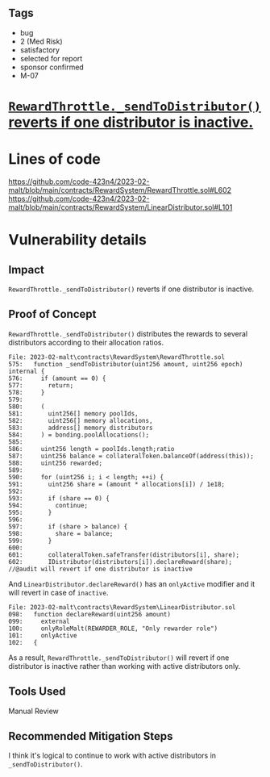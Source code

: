 ## Tags

- bug
- 2 (Med Risk)
- satisfactory
- selected for report
- sponsor confirmed
- M-07

# [`RewardThrottle._sendToDistributor()` reverts if one distributor is inactive.](https://github.com/code-423n4/2023-02-malt-findings/issues/29) 

# Lines of code

https://github.com/code-423n4/2023-02-malt/blob/main/contracts/RewardSystem/RewardThrottle.sol#L602
https://github.com/code-423n4/2023-02-malt/blob/main/contracts/RewardSystem/LinearDistributor.sol#L101


# Vulnerability details

## Impact
`RewardThrottle._sendToDistributor()` reverts if one distributor is inactive.

## Proof of Concept
`RewardThrottle._sendToDistributor()` distributes the rewards to several distributors according to their allocation ratios.

```solidity
File: 2023-02-malt\contracts\RewardSystem\RewardThrottle.sol
575:   function _sendToDistributor(uint256 amount, uint256 epoch) internal {
576:     if (amount == 0) {
577:       return;
578:     }
579: 
580:     (
581:       uint256[] memory poolIds,
582:       uint256[] memory allocations,
583:       address[] memory distributors
584:     ) = bonding.poolAllocations();
585: 
586:     uint256 length = poolIds.length;ratio
587:     uint256 balance = collateralToken.balanceOf(address(this));
588:     uint256 rewarded;
589: 
590:     for (uint256 i; i < length; ++i) {
591:       uint256 share = (amount * allocations[i]) / 1e18;
592: 
593:       if (share == 0) {
594:         continue;
595:       }
596: 
597:       if (share > balance) {
598:         share = balance;
599:       }
600: 
601:       collateralToken.safeTransfer(distributors[i], share);
602:       IDistributor(distributors[i]).declareReward(share); //@audit will revert if one distributor is inactive
```

And `LinearDistributor.declareReward()` has an `onlyActive` modifier and it will revert in case of `inactive`.

```solidity
File: 2023-02-malt\contracts\RewardSystem\LinearDistributor.sol
098:   function declareReward(uint256 amount)
099:     external
100:     onlyRoleMalt(REWARDER_ROLE, "Only rewarder role")
101:     onlyActive
102:   {
```

As a result, `RewardThrottle._sendToDistributor()` will revert if one distributor is inactive rather than working with active distributors only.

## Tools Used
Manual Review

## Recommended Mitigation Steps
I think it's logical to continue to work with active distributors in `_sendToDistributor()`.